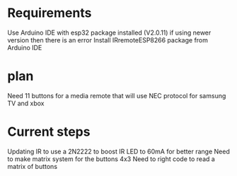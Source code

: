 # Requirements

Use Arduino IDE with esp32 package installed (V2.0.11)
if using newer version then there is an error
Install IRremoteESP8266 package from Arduino IDE

# plan

Need 11 buttons for a media remote that will use NEC protocol for samsung TV and xbox

# Current steps

Updating IR to use a 2N2222 to boost IR LED to 60mA for better range
Need to make matrix system for the buttons 4x3
Need to right code to read a matrix of buttons


